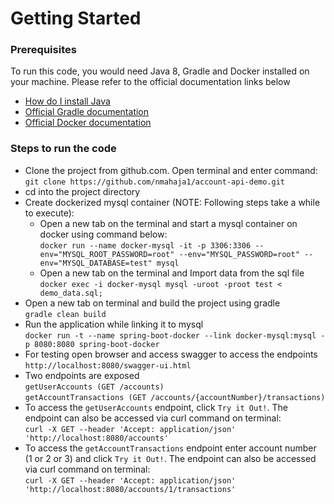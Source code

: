 # Getting Started

### Prerequisites
To run this code, you would need Java 8, Gradle and Docker installed on your machine. Please refer to the official documentation links below

* [How do I install Java](https://java.com/en/download/help/download_options.xml)
* [Official Gradle documentation](https://docs.gradle.org)
* [Official Docker documentation](https://docs.docker.com/get-docker/)

### Steps to run the code
* Clone the project from github.com. Open terminal and enter command:  
    ``git clone https://github.com/nmahaja1/account-api-demo.git``
* cd into the project directory
* Create dockerized mysql container (NOTE: Following steps take a while to execute):  
    * Open a new tab on the terminal and start a mysql container on docker using command below:   
        ``docker run --name docker-mysql -it -p 3306:3306 --env="MYSQL_ROOT_PASSWORD=root" --env="MYSQL_PASSWORD=root" --env="MYSQL_DATABASE=test" mysql``
    * Open a new tab on the terminal and Import data from the sql file  
        ``docker exec -i docker-mysql mysql -uroot -proot test < demo_data.sql;``
* Open a new tab on terminal and build the project using gradle  
    ``gradle clean build``         
* Run the application while linking it to mysql  
    ``docker run -t --name spring-boot-docker --link docker-mysql:mysql -p 8080:8080 spring-boot-docker``
* For testing open browser and access swagger to access the endpoints  
  ``http://localhost:8080/swagger-ui.html``
* Two endpoints are exposed  
    ``getUserAccounts (GET /accounts)``  
    ``getAccountTransactions (GET /accounts/{accountNumber}/transactions)``
* To access the `getUserAccounts` endpoint, click `Try it Out!`. The endpoint can also be accessed via curl command on terminal:  
    ``curl -X GET --header 'Accept: application/json' 'http://localhost:8080/accounts'``
* To access the `getAccountTransactions` endpoint enter account number (1 or 2 or 3) and click `Try it Out!`. The endpoint can also be accessed via curl command on terminal:  
    ``curl -X GET --header 'Accept: application/json' 'http://localhost:8080/accounts/1/transactions'``      


